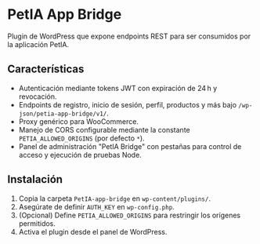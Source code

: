 # PetIA App Bridge

Plugin de WordPress que expone endpoints REST para ser consumidos por la aplicación PetIA.

## Características
- Autenticación mediante tokens JWT con expiración de 24 h y revocación.
- Endpoints de registro, inicio de sesión, perfil, productos y más bajo `/wp-json/petia-app-bridge/v1/`.
- Proxy genérico para WooCommerce.
- Manejo de CORS configurable mediante la constante `PETIA_ALLOWED_ORIGINS` (por defecto `*`).
- Panel de administración "PetIA Bridge" con pestañas para control de acceso y ejecución de pruebas Node.

## Instalación
1. Copia la carpeta `PetIA-app-bridge` en `wp-content/plugins/`.
2. Asegúrate de definir `AUTH_KEY` en `wp-config.php`.
3. (Opcional) Define `PETIA_ALLOWED_ORIGINS` para restringir los orígenes permitidos.
4. Activa el plugin desde el panel de WordPress.
